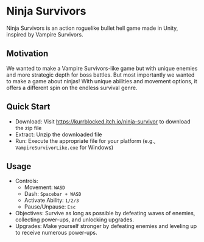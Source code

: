 # Ninja Survivors

Ninja Survivors is an action roguelike bullet hell game made in Unity, inspired by Vampire Survivors. 

## Motivation

We wanted to make a Vampire Survivors-like game but with unique enemies and more strategic depth for boss battles. But most importantly we wanted to make a 
game about ninjas! With unique abilities and movement options, it offers a different spin on the endless survival genre.

## Quick Start

- Download: Visit https://kurrblocked.itch.io/ninja-survivor to download the zip file
- Extract: Unzip the downloaded file
- Run: Execute the appropriate file for your platform (e.g., `VampireSurvivorLike.exe` for Windows)

## Usage

- Controls:
  - Movement: `WASD`
  - Dash: `Spacebar + WASD`
  - Activate Ability: `1/2/3`
  - Pause/Unpause: `Esc`
- Objectives: Survive as long as possible by defeating waves of enemies, collecting power-ups, and unlocking upgrades.
- Upgrades: Make yourself stronger by defeating enemies and leveling up to receive numerous power-ups.
